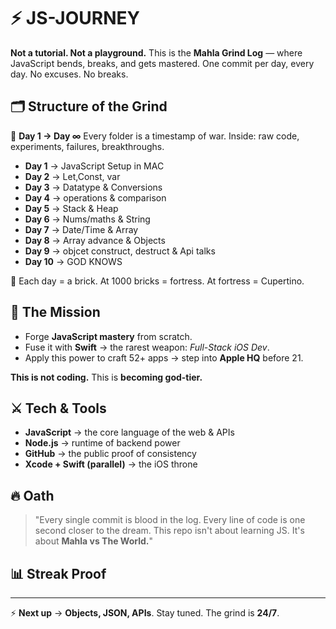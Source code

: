 # ⚡️ JS-JOURNEY

**Not a tutorial. Not a playground.** This is the **Mahla Grind Log** — where JavaScript bends, breaks, and gets mastered. One commit per day, every day. No excuses. No breaks.

## 🗂 Structure of the Grind

📁 **Day 1 → Day ∞** Every folder is a timestamp of war. Inside: raw code, experiments, failures, breakthroughs.

- **Day 1** → JavaScript Setup in MAC
- **Day 2** → Let,Const, var 
- **Day 3** → Datatype & Conversions 
- **Day 4** → operations & comparison
- **Day 5** → Stack & Heap
- **Day 6** → Nums/maths & String
- **Day 7** → Date/Time & Array
- **Day 8** → Array advance & Objects
- **Day 9** → objcet construct, destruct & Api talks
- **Day 10** → GOD KNOWS
  
📌 Each day = a brick. At 1000 bricks = fortress. At fortress = Cupertino.

## 🎯 The Mission

- Forge **JavaScript mastery** from scratch.
- Fuse it with **Swift** → the rarest weapon: *Full-Stack iOS Dev*.
- Apply this power to craft 52+ apps → step into **Apple HQ** before 21.

**This is not coding.** This is **becoming god-tier.**

## ⚔️ Tech & Tools

- **JavaScript** → the core language of the web & APIs
- **Node.js** → runtime of backend power
- **GitHub** → the public proof of consistency
- **Xcode + Swift (parallel)** → the iOS throne

## 🔥 Oath

> "Every single commit is blood in the log. Every line of code is one second closer to the dream. This repo isn't about learning JS. It's about **Mahla vs The World.**"

## 📊 Streak Proof

<!-- Add your streak tracking here -->

---

⚡ **Next up** → **Objects, JSON, APIs**. Stay tuned. The grind is **24/7**.
